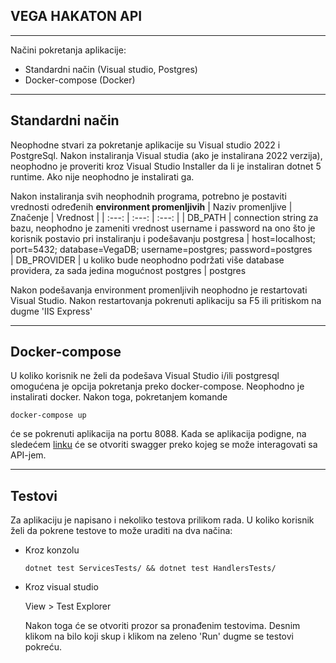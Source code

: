 ## VEGA HAKATON API
---
Načini pokretanja aplikacije:
- Standardni način (Visual studio, Postgres)
- Docker-compose (Docker)
---
## Standardni način
Neophodne stvari za pokretanje aplikacije su Visual studio 2022 i PostgreSql. Nakon instaliranja Visual studia (ako je instalirana 2022 verzija), neophodno je proveriti kroz Visual Studio Installer da li je instaliran dotnet 5 runtime. Ako nije neophodno je instalirati ga.

Nakon instaliranja svih neophodnih programa, potrebno je postaviti vrednosti određenih **environment promenljivih**
| Naziv promenljive | Značenje | Vrednost |
| :---: | :---: | :---: |
| DB_PATH | connection string za bazu, neophodno je zameniti vrednost username i password na ono što je korisnik postavio pri instaliranju i podešavanju postgresa | host=localhost; port=5432; database=VegaDB; username=postgres; password=postgres  
| DB_PROVIDER | u koliko bude neophodno podržati više database providera, za sada jedina mogućnost postgres | postgres

Nakon podešavanja environment promenljivih neophodno je restartovati Visual Studio. Nakon restartovanja pokrenuti aplikaciju sa F5 ili pritiskom na dugme 'IIS Express'

---
## Docker-compose
U koliko korisnik ne želi da podešava Visual Studio i/ili postgresql omogućena je opcija pokretanja preko docker-compose. Neophodno je instalirati docker. Nakon toga, pokretanjem komande
```
docker-compose up
```
će se pokrenuti aplikacija na portu 8088. Kada se aplikacija podigne, na sledećem [linku](http://localhost:8088/swagger) će se otvoriti swagger preko kojeg se može interagovati sa API-jem.

---
## Testovi
Za aplikaciju je napisano i nekoliko testova prilikom rada. U koliko korisnik želi da pokrene testove to može uraditi na dva načina:
- Kroz konzolu
    ```
    dotnet test ServicesTests/ && dotnet test HandlersTests/
    ```
    
- Kroz visual studio

    View > Test Explorer
    
    Nakon toga će se otvoriti prozor sa pronađenim testovima. Desnim klikom na bilo koji skup i klikom na zeleno 'Run' dugme se testovi pokreću.

